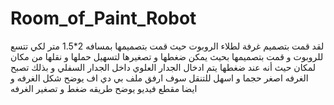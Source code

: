 # Room_of_Paint_Robot
لقد قمت بتصميم غرفة لطلاء الروبوت حيث قمت بتصميمها بمسافه 2*1.5 متر لكي تتسع للروبوت و قمت بتصميمها بحيث يمكن ضغطها و تصغيرها لتسهيل حملها و نقلها من مكان لمكان
حيث أنه عند ضغطها يتم ادخال الجدار العلوي داخل الجدار السفلي و بذلك تصبح الغرفه اصغر حجما و اسهل للتنقل
سوف ارفق ملف بي دي اف يوضح شكل الغرفه و ايضا مقطع فيديو يوضح طريقه ضغط و تصغير الغرفه
